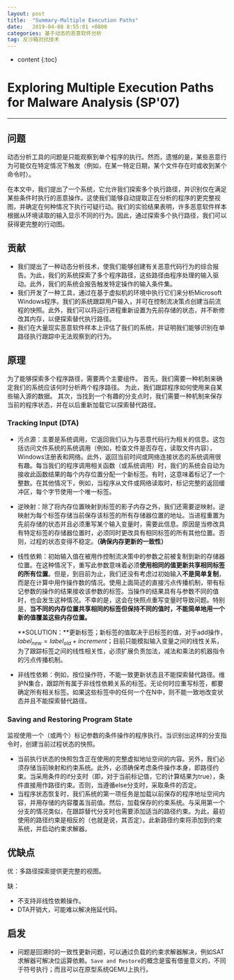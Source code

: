 ```yaml
---
layout: post
title:  "Summary-Multiple Execution Paths"
date:   2019-04-08 8:55:01 +0800
categories: 基于动态的恶意软件分析
tag: 反沙箱对抗技术
---
```

* content
{:toc}


# Exploring Multiple Execution Paths for Malware Analysis (SP'07)

---

## 问题

动态分析工具的问题是只能观察到单个程序的执行。然而，遗憾的是，某些恶意行为可能仅在特定情况下触发（例如，在某一特定日期，某个文件存在时或收到某个命令时）。

在本文中，我们提出了一个系统，它允许我们探索多个执行路径，并识别仅在满足某些条件时执行的恶意操作。这使我们能够自动提取正在分析的程序的更完整视图，并确定在何种情况下执行可疑行动。我们的实验结果表明，许多恶意软件样本根据从环境读取的输入显示不同的行为。因此，通过探索多个执行路径，我们可以获得更完整的行动图。

## 贡献

- 我们提出了一种动态分析技术，使我们能够创建有关恶意代码行为的综合报告。为此，我们的系统探索了多个程序路径，这些路径由程序处理的输入驱动。此外，我们的系统会报告触发特定操作的输入条件集。
- 我们开发了一种工具，通过在基于虚拟机的环境中执行它们来分析Microsoft Windows程序。我们的系统跟踪用户输入，并可在控制流决策点创建当前流程的快照。此外，我们可以将运行进程重新设置为先前存储的状态，并不断修改其内存，以便探索替代执行路径。
- 我们在大量现实恶意软件样本上评估了我们的系统，并证明我们能够识别在单路径执行跟踪中无法观察到的行为。

## 原理

为了能够探索多个程序路径，需要两个主要组件。 首先，我们需要一种机制来确定我们的系统应该何时分析两个程序路径。 为此，我们跟踪程序如何使用来自某些输入源的数据。 其次，当找到一个有趣的分支点时，我们需要一种机制来保存当前的程序状态，并在以后重新加载它以探索替代路径。

### Tracking Input (DTA)

* 污点源：主要是系统调用，它返回我们认为与恶意代码行为相关的信息。这包括访问文件系统的系统调用（例如，检查文件是否存在，读取文件内容），Windows注册表和网络。此外，返回当前时间或网络连接状态的系统调用很有趣。每当我们的程序调用相关函数（或系统调用）时，我们的系统会自动为接收此函数结果的每个内存位置分配一个新标签。有时，这意味着标记了一个整数。在其他情况下，例如，当程序从文件或网络读取时，标记完整的返回缓冲区，每个字节使用一个唯一标签。

* 逆映射：除了将内存位置映射到标签的影子内存之外，我们还需要逆映射。逆映射为每个标签存储当前保存该标签的所有存储器位置的地址。当进程重置为先前存储的状态并且必须重写某个输入变量时，需要此信息。原因是当修改具有特定标签的存储器位置时，必须同时更改具有相同标签的所有其他位置。否则，过程的状态变得不稳定。**（确保内存更新的一致性）**

* 线性依赖：初始输入值在被用作控制流决策中的参数之前被复制到新的存储器位置。在这种情况下，重写此参数意味着必须**使用相同的值更新共享相同标签的所有位置**。但是，到目前为止，我们还没有考虑过初始输入**不是简单复制**，而是在计算中用作操作数的情况。使用上面简述的直接污点传播机制，带有标记参数的操作的结果接收该参数的标签。当操作的结果具有与参数不同的值时，也会发生这种情况。不幸的是，这会在快照点重写变量时导致问题。特别是，**当不同的内存位置共享相同的标签但保持不同的值时，不能简单地用一个新的值覆盖这些内存位置。**

  **SOLUTION：**更新标签；新标签的值取决于旧标签的值，对于add操作， $label_{new}=label_{old}+increment$；目前只能模拟输入变量之间的线性关系，为了跟踪标签之间的线性相关性，必须扩展负责加法，减法和乘法的机器指令的污点传播机制。

* 非线性依赖：例如，按位操作符，不能一致更新状态且不能探索替代路径。维护N集合，跟踪所有属于非线性依赖关系的标签。无论何时应重写标签，都要确定所有相关标签。如果这些标签中的任何一个在N中，则不能一致地改变状态并且不能探索替代路径。

### Saving and Restoring Program State

监视使用一个（或两个）标记参数的条件操作的程序执行。当识别出这样的分支指令时，创建当前过程状态的快照。

* 当前执行状态的快照包含正在使用的完整虚拟地址空间的内容。另外，我们必须存储当前映射和约束系统。此外，必须确保考虑条件操作本身，即路径约束。当采用条件的if分支时（即，对于当前标记值，它的计算结果为true），条件直接用作路径约束。否则，当遵循else分支时，采取条件的否定。
* 当程序状态恢复时，我们系统的第一项任务是加载以前保存的程序地址空间内容，并用存储的内容覆盖当前值。然后，加载保存的约束系统。与采用第一个分支的情况类似，在跟踪替代分支时也需要添加适当的路径约束。为此，最初使用的路径约束是相反的（也就是说，其否定）。此新路径约束将添加到约束系统，并启动约束求解器。

## 优缺点

优：多路径探索提供更完整的视图。

缺：

* 不支持非线性依赖操作。
* DTA开销大，可能难以解决拖延代码。



## 启发

* 问题是回溯时的一致性更新问题，可以通过负载的约束求解器解决，例如SAT求解器可解决位运算依赖。`Save and Restore`的概念是蛮有借鉴意义的，不同于符号执行；而且可以在原型系统QEMU上执行。

